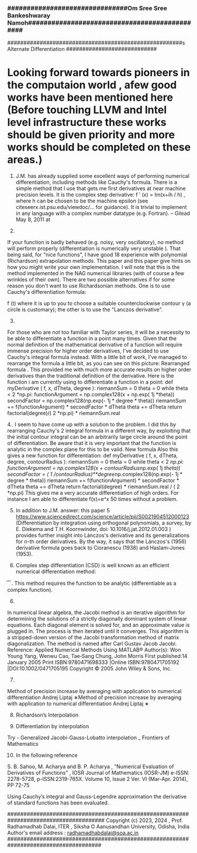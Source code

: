 
### ###############################Om Sree Sree Bankeshwaray Namoh##############################################

######################################################s Alternate Differentiation ############################


# Looking forward towards pioneers in the computaion world , afew good works have been mentioned here (Before touching LLVM and Intel level infrastructure these works should be given priority and more works should be completed on these areas.)

1)  J.M. has already supplied some excellent ways of performing numerical differentiation, including
methods like Cauchy's formula. There is a simple method that I use that gets me first derivatives at
near machine precision levels. It is the complex step derivative: f ′ (x)
= Im(x+ih / h)
, where h can be
chosen to be the machine epsilon (see citeseerx.ist.psu.edu/viewdoc/... for guidance). It is trivial to
implement in any language with a complex number datatype (e.g. Fortran). – Gilead May 8, 2011 at


2)

If your function is badly behaved (e.g. noisy, very oscillatory), no method will perform properly
(differentiation is numerically very unstable ). That being said, for "nice functions", I have good
18
experience with polynomial (Richardson) extrapolation methods. This paper and this paper
give hints on how you might write your own implementation. I will note that this is the method
implemented in the NAG numerical libraries (with of course a few wrinkles of their own).
There are two possible alternatives if for some reason you don't want to use Richardsonian
methods. One is to use Cauchy's differentiation formula:


f (t)
where it is up to you to choose a suitable counterclockwise contour γ (a circle is customary);
the other is to use the "Lanczos derivative".





3.

For those who are not too familiar with Taylor series, it will be a necessity to be able to
differentiate a function in a point many times. Given that the normal definition of the
mathematical derivative of a function will require immense precision for higher order
derivatives, I've decided to use Cauchy's integral formula instead. With a little bit of work,
I've managed to rearrange the formula a little bit, as you can see on this picture: Rearranged
formula . This provided me with much more accurate results on higher order derivatives than
the traditional definition of the derivative. Here is the function i am currently using to
differentiate a function in a point:
def myDerivative ( f, x, dTheta, degree ):
riemannSum = 0
theta = 0
while theta < 2 *np.pi:
functionArgument = np.complex128(x + np.exp( 1j *theta))
secondFactor = np.complex128(np.exp(- 1j * degree * theta))
riemannSum += f(functionArgument) * secondFactor * dTheta
theta += dTheta
return factorial(degree)/( 2 *np.pi) * riemannSum.real



4.. I seem to have come up with a solution to the problem. I did this by rearranging Cauchy's
2
integral formula in a different way, by exploiting that the initial contour integral can be an
arbitrarily large circle around the point of differentiation. Be aware that it is very important that
the function is analytic in the complex plane for this to be valid.
New formula
Also this gives a new function for differentiation:
def myDerivative ( f, x, dTheta, degree, contourRadius ):
riemannSum = 0
theta = 0
while theta < 2 *np.pi:
functionArgument = np.complex128(x + contourRadius*np.exp( 1j *theta))
secondFactor = ( 1 /contourRadius)**degree*np.complex128(np.exp(- 1j *
degree * theta))
riemannSum += f(functionArgument) * secondFactor * dTheta
theta += dTheta
return factorial(degree) * riemannSum.real / ( 2 *np.pi)
This gives me a very accurate differentiation of high orders. For instance I am able to
differentiate f(x)=e^x 50 times without a problem.







5. In addition to J.M. answer: this paper
5
https://www.sciencedirect.com/science/article/pii/S0021904512000123 (Differentiation by
integration using orthogonal polynomials, a survey, by E. Diekema and T.H. Koornwinder, doi:
10.1016/j.jat.2012.01.003 ) provides further insight into Lánczos's derivative and its
generalizations for n-th order derivatives. By the way, it says that the Lánczos's (1956)
derivative formula goes back to Cioranescu (1938) and Haslam-Jones (1953).



6. Complex step differentiation (CSD) is well known as an efficient numerical differentiation
method:

 ̅  ̅  ̅ .
This method requires the function to be analytic (differentiable as a complex function). 


6.

In numerical linear algebra, the Jacobi method is an iterative algorithm for determining the solutions of a strictly diagonally dominant system of linear equations. Each diagonal element is solved for, and an
approximate value is plugged in. The process is then iterated until it converges. This algorithm is a
stripped-down version of the Jacobi transformation method of matrix diagonalization. The method is
named after Carl Gustav Jacob Jacobi.
Reference:
Applied Numerical Methods Using MATLAB®
Author(s): Won Young Yang, Wenwu Cao, Tae‐Sang Chung, John Morris
First published:14 January 2005
Print ISBN:9780471698333 |Online ISBN:9780471705192 |DOI:10.1002/0471705195
Copyright © 2005 John Wiley & Sons, Inc.



7.

Method of precision increase by averaging with application to numerical differentiation
Andrej Liptaj ∗Method of precision increase by averaging with application to numerical differentiation
Andrej Liptaj ∗



8. Richardson’s Interpolation

9. Differentiation by interpolation

Try - Generalized Jacobi-Gauss-Lobatto interpolation _ Frontiers of Mathematics



10. In the following reference

S. B. Sahoo, M. Acharya and B. P. Acharya , “Numerical Evaluation of Derivatives of Functions” , IOSR Journal of Mathematics (IOSR-JM) e-ISSN: 2278-5728, p-ISSN:2319-765X. Volume 10, Issue 2 Ver. VI (Mar-Apr. 2014), PP 72-75

Using Cauchy’s integral and Gauss-Legendre approximation the derivative of standard functions has been evaluated.  

######################################################################################
Copyright (c) 2023, 2024 , Prof. Radhamadhab Dalai, ITER , Siksha O Aanusandhan University, 
Odisha, India
Author's email address :  radhamadhabdalai@soa.ac.in
#####################################################################################

